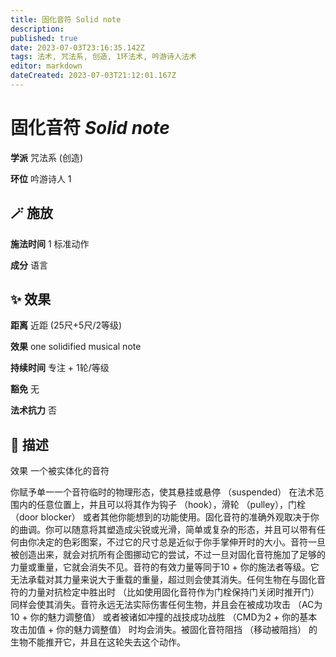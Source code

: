 ```yaml
---
title: 固化音符 Solid note
description: 
published: true
date: 2023-07-03T23:16:35.142Z
tags: 法术, 咒法系, 创造, 1环法术, 吟游诗人法术
editor: markdown
dateCreated: 2023-07-03T21:12:01.167Z
---
```


# **固化音符** *Solid note*

**学派** 咒法系 (创造) 

**环位** 吟游诗人 1

## 🪄 施放

**施法时间** 1 标准动作

**成分** 语言

## ✨ 效果  

**距离** 近距 (25尺+5尺/2等级) 

**效果** one solidified musical note 

**持续时间** 专注 + 1轮/等级 

**豁免** 无

**法术抗力** 否

## 📖 描述

效果              一个被实体化的音符

你赋予单一一个音符临时的物理形态，使其悬挂或悬停 （suspended） 在法术范围内的任意位置上，并且可以将其作为钩子 （hook），滑轮 （pulley），门栓 （door blocker） 或者其他你能想到的功能使用。固化音符的准确外观取决于你的曲调。你可以随意将其塑造成尖锐或光滑，简单或复杂的形态，并且可以带有任何由你决定的色彩图案，不过它的尺寸总是近似于你手掌伸开时的大小。音符一旦被创造出来，就会对抗所有企图挪动它的尝试，不过一旦对固化音符施加了足够的力量或重量，它就会消失不见。音符的有效力量等同于10 + 你的施法者等级。它无法承载对其力量来说大于重载的重量，超过则会使其消失。任何生物在与固化音符的力量对抗检定中胜出时 （比如使用固化音符作为门栓保持门关闭时推开门） 同样会使其消失。音符永远无法实际伤害任何生物，并且会在被成功攻击 （AC为10 + 你的魅力调整值） 或者被诸如冲撞的战技成功战胜 （CMD为2 + 你的基本攻击加值 + 你的魅力调整值） 时均会消失。被固化音符阻挡 （移动被阻挡） 的生物不能推开它，并且在这轮失去这个动作。
    